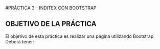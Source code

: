 #PRÁCTICA 3 - INDITEX CON BOOTSTRAP

## OBJETIVO DE LA PRÁCTICA
El objetivo de esta práctica es realizar una página utilizando Bootstrap. 
Deberá tener:  
